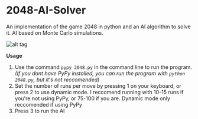 # 2048-AI-Solver

An implementation of the game 2048 in python and an AI algorithm to solve it. AI based on Monte Carlo simulations.

![alt tag](https://raw.githubusercontent.com/hammadj/2048-AI-Solver/master/screen.png)


**Usage**

1. Use the command `pypy 2048.py` in the command line to run the program. _(If you dont have PyPy installed, you can run the program with `python 2048.py`, but it's not reccomended)_ 
2. Set the number of runs per move by pressing 1 on your keyboard, or press 2 to use dynamic mode. I reccomend running with 10-15 runs if you're not using PyPy, or 75-100 if you are. Dynamic mode only reccomended if using PyPy
3. Press 3 to run the AI
